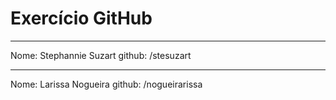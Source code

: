 # Exercício GitHub
-----
Nome: Stephannie Suzart
github: /stesuzart

-----
Nome: Larissa Nogueira
github: /nogueirarissa

